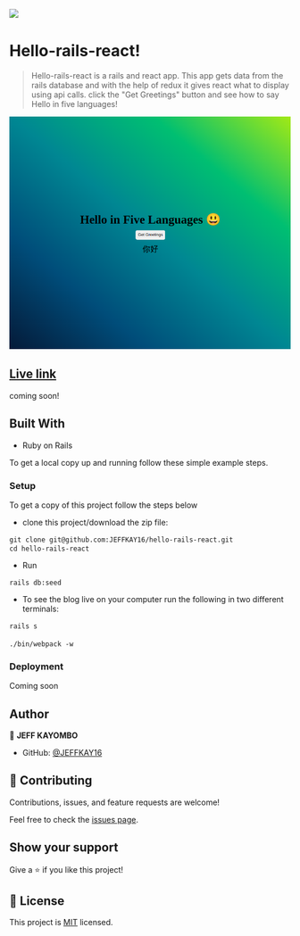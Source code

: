 ![](https://img.shields.io/badge/Microverse-blueviolet)

# Hello-rails-react!

> Hello-rails-react is a rails and react app. This app gets data from the rails database and with the help of redux it gives react what to display using api calls. click the "Get Greetings" button and see how to say Hello in five languages!

![](./app/assets/images/rails-react.png)

## [Live link]()
coming soon!

## Built With

- Ruby on Rails

To get a local copy up and running follow these simple example steps.


### Setup
To get a copy of this project follow the steps below
- clone this project/download the zip file:
```
git clone git@github.com:JEFFKAY16/hello-rails-react.git
cd hello-rails-react
```
- Run 
```
rails db:seed
```
- To see the blog live on your computer run the following in two different terminals:

```
rails s

./bin/webpack -w
```


### Deployment
Coming soon



## Author

👤 **JEFF KAYOMBO**

- GitHub: [@JEFFKAY16](https://github.com/JEFFKAY16)

## 🤝 Contributing

Contributions, issues, and feature requests are welcome!

Feel free to check the [issues page](../../issues/).

## Show your support

Give a ⭐️ if you like this project!


## 📝 License

This project is [MIT](./MIT.md) licensed.




